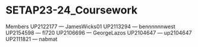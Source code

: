 # SETAP23-24_Coursework

Members
UP2122177 — JamesWicks01
UP2113294 — bennnnnnwest
UP2154598 — fl720
UP2106696 — GeorgeLazos
UP2104647 — up2104647
UP2111821 — nabmat
